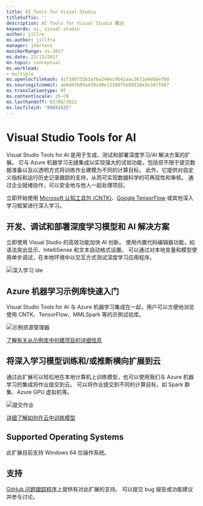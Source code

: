 ```yaml
---
title: AI Tools for Visual Studio
titleSuffix: ''
description: AI Tools for Visual Studio 概述
keywords: ai, visual studio
author: jillre
ms.author: jillfra
manager: jmartens
monikerRange: vs-2017
ms.date: 11/13/2017
ms.topic: conceptual
ms.workload:
- multiple
ms.openlocfilehash: 41f38b73163af6a249ec9b41aac3672a4ebbef0d
ms.sourcegitcommit: ae6d47b09a439cd0e13180f5e89510e3e347fd47
ms.translationtype: HT
ms.contentlocale: zh-CN
ms.lasthandoff: 02/08/2021
ms.locfileid: "99841635"
---
```

# <a name="visual-studio-tools-for-ai"></a>Visual Studio Tools for AI

Visual Studio Tools for AI 是用于生成、测试和部署深度学习/AI 解决方案的扩展。 它与 Azure 机器学习无缝集成以实现强大的试验功能，包括但不限于提交数据准备以及以透明方式将训练作业建模为不同的计算目标。 此外，它提供对自定义指标和运行历史记录跟踪的支持，从而可实现数据科学的可再现性和审核。 通过企业就绪协作，可以安全地与他人一起处理项目。

立即开始使用 [Microsoft 认知工具包 (CNTK)](/cognitive-toolkit/)、[Google TensorFlow](https://www.tensorflow.org) 或其他深入学习框架进行深入学习。

## <a name="develop-debug-and-deploy-deep-learning-models-and-ai-solutions"></a>开发、调试和部署深度学习模型和 AI 解决方案
立即使用 Visual Studio 的高效功能加快 AI 创新。 使用内置代码编辑器功能，如语法突出显示、IntelliSense 和文本自动格式设置。 可以通过对本地变量和模型使用单步调试，在本地环境中以交互方式测试深度学习应用程序。

![深入学习 ide](media/about/ide.png)

## <a name="get-started-quickly-with-the-azure-machine-learning-sample-gallery"></a>Azure 机器学习示例库快速入门
Visual Studio Tools for AI 与 Azure 机器学习集成在一起，用户可以方便地浏览使用 CNTK、TensorFlow、MMLSpark 等的示例试验库。

![示例资源管理器](media/about/gallery.png)

[了解有关从示例库中创建项目的详细信息](create-project-gallery.md)

## <a name="scale-out-deep-learning-model-training-andor-inferencing-to-the-cloud"></a>将深入学习模型训练和/或推断横向扩展到云
通过此扩展可以轻松地在本地计算机上训练模型，也可以使用我们与 Azure 机器学习的集成将作业提交到云。 可以将作业提交到不同的计算目标，如 Spark 群集、Azure GPU 虚拟机等。

![提交作业](media/about/submitjobs.png)

[详细了解如何在云中训练模型](tensorflow-vm.md)

## <a name="supported-operating-systems"></a>Supported Operating Systems
此扩展目前支持 Windows 64 位操作系统。

## <a name="support"></a>支持
[GitHub 问题跟踪程序](https://github.com/Microsoft/vs-tools-for-ai/issues)上提供有对此扩展的支持。 可以提交 bug 报告或功能建议并参与讨论。
